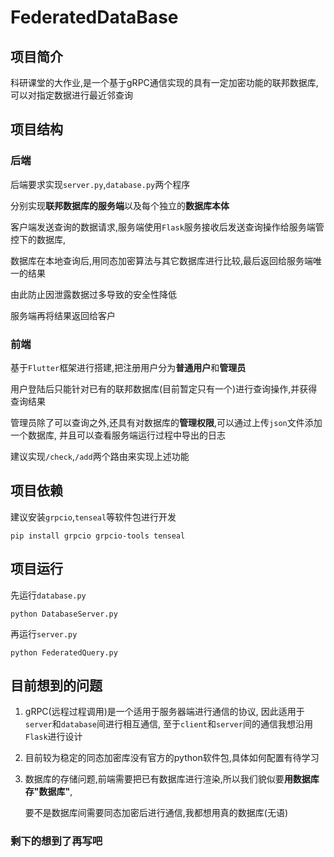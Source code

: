 # FederatedDataBase

## 项目简介

科研课堂的大作业,是一个基于gRPC通信实现的具有一定加密功能的联邦数据库,
可以对指定数据进行最近邻查询

## 项目结构

### 后端

后端要求实现`server.py`,`database.py`两个程序

分别实现**联邦数据库的服务端**以及每个独立的**数据库本体**

客户端发送查询的数据请求,服务端使用`Flask`服务接收后发送查询操作给服务端管控下的数据库,

数据库在本地查询后,用同态加密算法与其它数据库进行比较,最后返回给服务端唯一的结果

由此防止因泄露数据过多导致的安全性降低

服务端再将结果返回给客户

### 前端
基于`Flutter`框架进行搭建,把注册用户分为**普通用户**和**管理员**

用户登陆后只能针对已有的联邦数据库(目前暂定只有一个)进行查询操作,并获得查询结果

管理员除了可以查询之外,还具有对数据库的**管理权限**,可以通过上传`json`文件添加一个数据库,
并且可以查看服务端运行过程中导出的日志

建议实现`/check`,`/add`两个路由来实现上述功能

## 项目依赖

建议安装`grpcio`,`tenseal`等软件包进行开发
```
pip install grpcio grpcio-tools tenseal
```

## 项目运行

先运行`database.py`
```shell
python DatabaseServer.py
```
再运行`server.py`
```shell
python FederatedQuery.py
```

## 目前想到的问题
1. gRPC(远程过程调用)是一个适用于服务器端进行通信的协议,
因此适用于`server`和`database`间进行相互通信,
至于`client`和`server`间的通信我想沿用`Flask`进行设计

2. 目前较为稳定的同态加密库没有官方的python软件包,具体如何配置有待学习

3. 数据库的存储问题,前端需要把已有数据库进行渲染,所以我们貌似要**用数据库存"数据库"**,

    要不是数据库间需要同态加密后进行通信,我都想用真的数据库(无语)

### 剩下的想到了再写吧